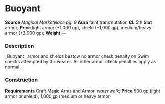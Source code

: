﻿---
name: "Buoyant (light armor)"
type: ['armor_quality']
price: "light armor (+1,000 gp), shield (+1,000 gp), medium/heavy armor (+2,000 gp)"
description: |
  "_Buoyant_ armor and shields bestow no armor check penalty on Swim checks attempted by the wearer. All other armor check penalties apply as normal."
---

# Buoyant

**Source** _Magical Marketplace pg. 9_
**Aura** faint transmutation **CL** 5th
**Slot** armor; **Price** light armor (+1,000 gp), shield (+1,000 gp), medium/heavy armor (+2,000 gp); **Weight** —

### Description

_Buoyant _armor and shields bestow no armor check penalty on Swim checks attempted by the wearer. All other armor check penalties apply as normal.

### Construction

**Requirements** Craft Magic Arms and Armor, _water walk_; **Price** 500 gp (light armor or shield), 1,000 gp (medium or heavy armor)